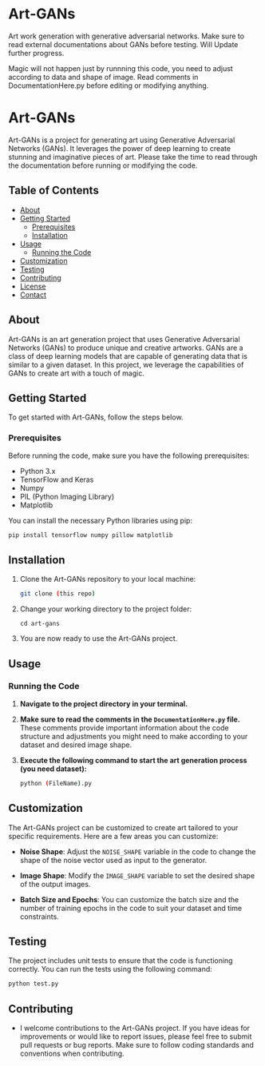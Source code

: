 
# Art-GANs
Art work generation with generative adversarial networks. Make sure to read external documentations about GANs before testing.
Will Update further progress.

Magic will not happen just by runnning this code, you need to adjust according to data and shape of image. Read comments in DocumentationHere.py before editing or modifying anything.

# Art-GANs

Art-GANs is a project for generating art using Generative Adversarial Networks (GANs). It leverages the power of deep learning to create stunning and imaginative pieces of art. Please take the time to read through the documentation before running or modifying the code.

## Table of Contents

- [About](#about)
- [Getting Started](#getting-started)
  - [Prerequisites](#prerequisites)
  - [Installation](#installation)
- [Usage](#usage)
  - [Running the Code](#running-the-code)
- [Customization](#customization)
- [Testing](#testing)
- [Contributing](#contributing)
- [License](#license)
- [Contact](#contact)

## About

Art-GANs is an art generation project that uses Generative Adversarial Networks (GANs) to produce unique and creative artworks. GANs are a class of deep learning models that are capable of generating data that is similar to a given dataset. In this project, we leverage the capabilities of GANs to create art with a touch of magic.

## Getting Started

To get started with Art-GANs, follow the steps below.

### Prerequisites

Before running the code, make sure you have the following prerequisites:

- Python 3.x
- TensorFlow and Keras
- Numpy
- PIL (Python Imaging Library)
- Matplotlib

You can install the necessary Python libraries using pip:

```bash
pip install tensorflow numpy pillow matplotlib
```

## Installation

1. Clone the Art-GANs repository to your local machine:

   ```bash
   git clone (this repo)
   ```

2. Change your working directory to the project folder:
   ```
   cd art-gans
   ```
   
3. You are now ready to use the Art-GANs project.


## Usage

### Running the Code

1. **Navigate to the project directory in your terminal.**

2. **Make sure to read the comments in the `DocumentationHere.py` file.** These comments provide important information about the code structure and adjustments you might need to make according to your dataset and desired image shape.

3. **Execute the following command to start the art generation process (you need dataset):**

   ```bash
   python (FileName).py
   ```

## Customization

The Art-GANs project can be customized to create art tailored to your specific requirements. Here are a few areas you can customize:

- **Noise Shape**: Adjust the `NOISE_SHAPE` variable in the code to change the shape of the noise vector used as input to the generator.

- **Image Shape**: Modify the `IMAGE_SHAPE` variable to set the desired shape of the output images.

- **Batch Size and Epochs**: You can customize the batch size and the number of training epochs in the code to suit your dataset and time constraints.

## Testing

The project includes unit tests to ensure that the code is functioning correctly. You can run the tests using the following command:

```bash
python test.py
```

## Contributing
- I welcome contributions to the Art-GANs project. If you have ideas for improvements or would like to report issues, please feel free to submit pull requests or bug reports. Make sure to follow coding standards and conventions when contributing.

